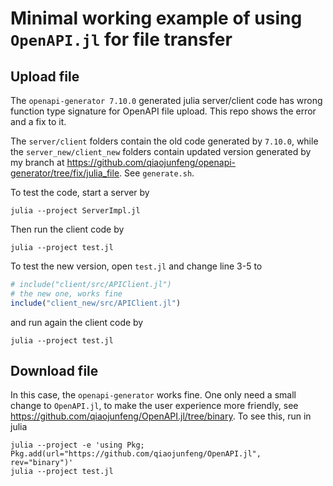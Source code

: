 # Minimal working example of using `OpenAPI.jl` for file transfer

## Upload file

The `openapi-generator 7.10.0` generated julia server/client code has wrong
function type signature for OpenAPI file upload.
This repo shows the error and a fix to it.

The `server/client` folders contain the old code generated by `7.10.0`, while the `server_new/client_new` folders contain updated version generated by my branch at <https://github.com/qiaojunfeng/openapi-generator/tree/fix/julia_file>.
See `generate.sh`.

To test the code, start a server by
```shell
julia --project ServerImpl.jl
```

Then run the client code by
```shell
julia --project test.jl
```

To test the new version, open `test.jl` and change line 3-5 to
```julia
# include("client/src/APIClient.jl")
# the new one, works fine
include("client_new/src/APIClient.jl")
```
and run again the client code by
```shell
julia --project test.jl
```

## Download file

In this case, the `openapi-generator` works fine.
One only need a small change to `OpenAPI.jl`, to make the user experience more friendly, see <https://github.com/qiaojunfeng/OpenAPI.jl/tree/binary>.
To see this, run in julia
```shell
julia --project -e 'using Pkg; Pkg.add(url="https://github.com/qiaojunfeng/OpenAPI.jl", rev="binary")'
julia --project test.jl
```

